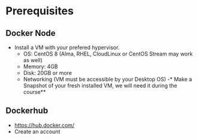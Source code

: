 # Prerequisites

## Docker Node
* Install a VM with your prefered hypervisor.
	* OS: CentOS 8 (Alma, RHEL, CloudLinux or CentOS Stream may work as well)
	* Memory: 4GB
	* Disk: 20GB or more
	* Networking (VM must be accessible by your Desktop OS)
-* Make a Snapshot of your fresh installed VM, we will need it during the course**

## Dockerhub
* https://hub.docker.com/
* Create an account



<!--stackedit_data:
eyJoaXN0b3J5IjpbLTgzMTU0MTY0NywtMTM3NDMxOTQ1MywxND
M5MTcwMTY5LDc3MTY4MTc1MSw0NzYzNzQxMTZdfQ==
-->